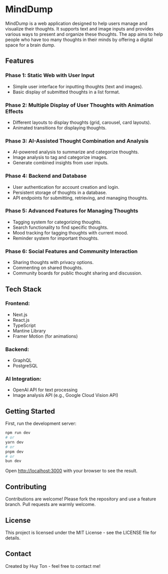 # MindDump

MindDump is a web application designed to help users manage and visualize their thoughts. It supports text and image inputs and provides various ways to present and organize these thoughts. The app aims to help people who have too many thoughts in their minds by offering a digital space for a brain dump.

## Features

### Phase 1: Static Web with User Input
- Simple user interface for inputting thoughts (text and images).
- Basic display of submitted thoughts in a list format.

### Phase 2: Multiple Display of User Thoughts with Animation Effects
- Different layouts to display thoughts (grid, carousel, card layouts).
- Animated transitions for displaying thoughts.

### Phase 3: AI-Assisted Thought Combination and Analysis
- AI-powered analysis to summarize and categorize thoughts.
- Image analysis to tag and categorize images.
- Generate combined insights from user inputs.

### Phase 4: Backend and Database
- User authentication for account creation and login.
- Persistent storage of thoughts in a database.
- API endpoints for submitting, retrieving, and managing thoughts.

### Phase 5: Advanced Features for Managing Thoughts
- Tagging system for categorizing thoughts.
- Search functionality to find specific thoughts.
- Mood tracking for tagging thoughts with current mood.
- Reminder system for important thoughts.

### Phase 6: Social Features and Community Interaction
- Sharing thoughts with privacy options.
- Commenting on shared thoughts.
- Community boards for public thought sharing and discussion.

## Tech Stack
### Frontend:
- Next.js
- React.js
- TypeScript
- Mantine Library
- Framer Motion (for animations)

### Backend:
- GraphQL
- PostgreSQL

### AI Integration:
- OpenAI API for text processing
- Image analysis API (e.g., Google Cloud Vision API)

## Getting Started

First, run the development server:

```bash
npm run dev
# or
yarn dev
# or
pnpm dev
# or
bun dev
```

Open [http://localhost:3000](http://localhost:3000) with your browser to see the result.

## Contributing
Contributions are welcome! Please fork the repository and use a feature branch. Pull requests are warmly welcome.

## License
This project is licensed under the MIT License - see the LICENSE file for details.

## Contact
Created by Huy Ton - feel free to contact me!